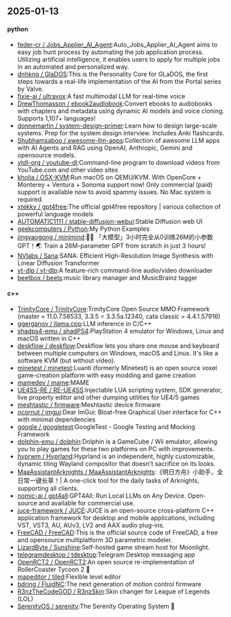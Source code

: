 ## 2025-01-13

#### python
* [feder-cr / Jobs_Applier_AI_Agent](https://github.com/feder-cr/Jobs_Applier_AI_Agent):Auto_Jobs_Applier_AI_Agent aims to easy job hunt process by automating the job application process. Utilizing artificial intelligence, it enables users to apply for multiple jobs in an automated and personalized way.
* [dnhkng / GlaDOS](https://github.com/dnhkng/GlaDOS):This is the Personality Core for GLaDOS, the first steps towards a real-life implementation of the AI from the Portal series by Valve.
* [fixie-ai / ultravox](https://github.com/fixie-ai/ultravox):A fast multimodal LLM for real-time voice
* [DrewThomasson / ebook2audiobook](https://github.com/DrewThomasson/ebook2audiobook):Convert ebooks to audiobooks with chapters and metadata using dynamic AI models and voice cloning. Supports 1,107+ languages!
* [donnemartin / system-design-primer](https://github.com/donnemartin/system-design-primer):Learn how to design large-scale systems. Prep for the system design interview. Includes Anki flashcards.
* [Shubhamsaboo / awesome-llm-apps](https://github.com/Shubhamsaboo/awesome-llm-apps):Collection of awesome LLM apps with AI Agents and RAG using OpenAI, Anthropic, Gemini and opensource models.
* [ytdl-org / youtube-dl](https://github.com/ytdl-org/youtube-dl):Command-line program to download videos from YouTube.com and other video sites
* [kholia / OSX-KVM](https://github.com/kholia/OSX-KVM):Run macOS on QEMU/KVM. With OpenCore + Monterey + Ventura + Sonoma support now! Only commercial (paid) support is available now to avoid spammy issues. No Mac system is required.
* [xtekky / gpt4free](https://github.com/xtekky/gpt4free):The official gpt4free repository | various collection of powerful language models
* [AUTOMATIC1111 / stable-diffusion-webui](https://github.com/AUTOMATIC1111/stable-diffusion-webui):Stable Diffusion web UI
* [geekcomputers / Python](https://github.com/geekcomputers/Python):My Python Examples
* [jingyaogong / minimind](https://github.com/jingyaogong/minimind):🚀🚀 「大模型」3小时完全从0训练26M的小参数GPT！🌏 Train a 26M-parameter GPT from scratch in just 3 hours!
* [NVlabs / Sana](https://github.com/NVlabs/Sana):SANA: Efficient High-Resolution Image Synthesis with Linear Diffusion Transformer
* [yt-dlp / yt-dlp](https://github.com/yt-dlp/yt-dlp):A feature-rich command-line audio/video downloader
* [beetbox / beets](https://github.com/beetbox/beets):music library manager and MusicBrainz tagger

#### c++
* [TrinityCore / TrinityCore](https://github.com/TrinityCore/TrinityCore):TrinityCore Open Source MMO Framework (master = 11.0.7.58533, 3.3.5 = 3.3.5a.12340, cata classic = 4.4.1.57916)
* [ggerganov / llama.cpp](https://github.com/ggerganov/llama.cpp):LLM inference in C/C++
* [shadps4-emu / shadPS4](https://github.com/shadps4-emu/shadPS4):PlayStation 4 emulator for Windows, Linux and macOS written in C++
* [deskflow / deskflow](https://github.com/deskflow/deskflow):Deskflow lets you share one mouse and keyboard between multiple computers on Windows, macOS and Linux. It's like a software KVM (but without video).
* [minetest / minetest](https://github.com/minetest/minetest):Luanti (formerly Minetest) is an open source voxel game-creation platform with easy modding and game creation
* [mamedev / mame](https://github.com/mamedev/mame):MAME
* [UE4SS-RE / RE-UE4SS](https://github.com/UE4SS-RE/RE-UE4SS):Injectable LUA scripting system, SDK generator, live property editor and other dumping utilities for UE4/5 games
* [meshtastic / firmware](https://github.com/meshtastic/firmware):Meshtastic device firmware
* [ocornut / imgui](https://github.com/ocornut/imgui):Dear ImGui: Bloat-free Graphical User interface for C++ with minimal dependencies
* [google / googletest](https://github.com/google/googletest):GoogleTest - Google Testing and Mocking Framework
* [dolphin-emu / dolphin](https://github.com/dolphin-emu/dolphin):Dolphin is a GameCube / Wii emulator, allowing you to play games for these two platforms on PC with improvements.
* [hyprwm / Hyprland](https://github.com/hyprwm/Hyprland):Hyprland is an independent, highly customizable, dynamic tiling Wayland compositor that doesn't sacrifice on its looks.
* [MaaAssistantArknights / MaaAssistantArknights](https://github.com/MaaAssistantArknights/MaaAssistantArknights):《明日方舟》小助手，全日常一键长草！| A one-click tool for the daily tasks of Arknights, supporting all clients.
* [nomic-ai / gpt4all](https://github.com/nomic-ai/gpt4all):GPT4All: Run Local LLMs on Any Device. Open-source and available for commercial use.
* [juce-framework / JUCE](https://github.com/juce-framework/JUCE):JUCE is an open-source cross-platform C++ application framework for desktop and mobile applications, including VST, VST3, AU, AUv3, LV2 and AAX audio plug-ins.
* [FreeCAD / FreeCAD](https://github.com/FreeCAD/FreeCAD):This is the official source code of FreeCAD, a free and opensource multiplatform 3D parametric modeler.
* [LizardByte / Sunshine](https://github.com/LizardByte/Sunshine):Self-hosted game stream host for Moonlight.
* [telegramdesktop / tdesktop](https://github.com/telegramdesktop/tdesktop):Telegram Desktop messaging app
* [OpenRCT2 / OpenRCT2](https://github.com/OpenRCT2/OpenRCT2):An open source re-implementation of RollerCoaster Tycoon 2 🎢
* [mapeditor / tiled](https://github.com/mapeditor/tiled):Flexible level editor
* [bdring / FluidNC](https://github.com/bdring/FluidNC):The next generation of motion control firmware
* [R3nzTheCodeGOD / R3nzSkin](https://github.com/R3nzTheCodeGOD/R3nzSkin):Skin changer for League of Legends (LOL)
* [SerenityOS / serenity](https://github.com/SerenityOS/serenity):The Serenity Operating System 🐞
